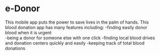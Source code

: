 # e-Donor

This mobile app puts the power to save lives in the palm of hands.
This blood donation app has many features including:
-finding easily donor blood when it is urgent <br>
-being a donor for someone else with one click
-finding local blood drives and donation centers quickly and easily
-keeping track of total blood donations
